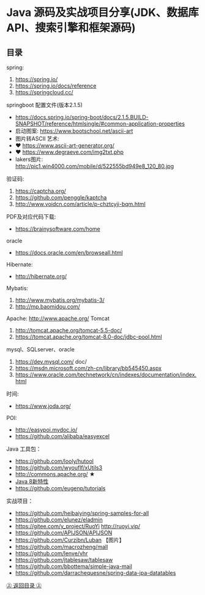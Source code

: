 Java 源码及实战项目分享(JDK、数据库API、搜索引擎和框架源码)
==================================
## 目录

spring:
1. https://spring.io/
2. https://spring.io/docs/reference
3. https://springcloud.cc/ 

springboot 配置文件(版本2.1.5)
+ https://docs.spring.io/spring-boot/docs/2.1.5.BUILD-SNAPSHOT/reference/htmlsingle/#common-application-properties
+ 启动图案: https://www.bootschool.net/ascii-art
+ 图片转ASCII 艺术: 
+ ❤ https://www.ascii-art-generator.org/
+ ❤ https://www.degraeve.com/img2txt.php
+ lakers图片: http://pic1.win4000.com/mobile/d/522555bd949e8_120_80.jpg

验证码:
1. https://captcha.org/
2. https://github.com/penggle/kaptcha
3. http://www.voidcn.com/article/p-chztcyji-bqm.html

PDF及对应代码下载:
+ https://brainysoftware.com/home

oracle
+ https://docs.oracle.com/en/browseall.html

Hibernate:
+ http://hibernate.org/

Mybatis:
1. http://www.mybatis.org/mybatis-3/
2. http://mp.baomidou.com/

Apache:
http://www.apache.org/
Tomcat
1. http://tomcat.apache.org/tomcat-5.5-doc/
2. https://tomcat.apache.org/tomcat-8.0-doc/jdbc-pool.html

mysql、SQLserver、oracle
1. https://dev.mysql.com/ doc/
2. https://msdn.microsoft.com/zh-cn/library/bb545450.aspx
3. https://www.oracle.com/technetwork/cn/indexes/documentation/index.html

时间:
+ https://www.joda.org/

POI:
+ http://easypoi.mydoc.io/
+ https://github.com/alibaba/easyexcel

Java 工具包：
+ https://github.com/looly/hutool
+ https://github.com/wyouflf/xUtils3
+ http://commons.apache.org/ ★
+ [Java 8新特性](https://github.com/winterbe/java8-tutorial "Java 8新特性")
+ https://github.com/eugenp/tutorials

实战项目：
+ https://github.com/heibaiying/spring-samples-for-all
+ https://github.com/elunez/eladmin
+ https://gitee.com/y_project/RuoYi http://ruoyi.vip/
+ https://github.com/APIJSON/APIJSON
+ https://github.com/Curzibn/Luban 【图片】
+ https://github.com/macrozheng/mall
+ https://github.com/lenve/vhr
+ https://github.com/jtablesaw/tablesaw
+ https://github.com/bbottema/simple-java-mail
+ https://github.com/darrachequesne/spring-data-jpa-datatables

[㊤ 返回目录 ㊤](#目录)
